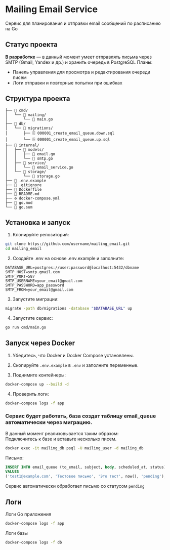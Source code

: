 # Mailing Email Service 

Сервис для планирования и отправки email сообщений по расписанию на Go

## Статус проекта
**В разработке** — в данный момент умеет отправлять письма через SMTP (Gmail, Yandex и др.) и хранить очередь в PostgreSQL
Планы:
- Панель управления для просмотра и редактирования очереди писем
- Логи отправки и повторные попытки при ошибках

## Структура проекта
```
├── 📁 cmd/
│   └── 📁 mailing/
│       └── 🐹 main.go
├── 📁 db/
│   └── 📁 migrations/
│       ├── 🗄️ 000001_create_email_queue.down.sql
│       └── 🗄️ 000001_create_email_queue.up.sql
├── 📁 internal/
│   ├── 📁 models/
│   │   ├── 🐹 email.go
│   │   └── 🐹 smtp.go
│   ├── 📁 service/
│   │   └── 🐹 email_service.go
│   └── 📁 storage/
│       └── 🐹 storage.go
├── 📄 .env.example
├── 🚫 .gitignore
├── 🐳 Dockerfile
├── 📖 README.md
├── ⚙️ docker-compose.yml
├── 🐹 go.mod
└── 🐹 go.sum
```

## Установка и запуск

1. Клонируйте репозиторий:
```bash
git clone https://github.com/username/mailing_email.git
cd mailing_email
```

2. Создайте .env на основе .env.example и заполните:
```env
DATABASE_URL=postgres://user:password@localhost:5432/dbname
SMTP_HOST=smtp.gmail.com
SMTP_PORT=587
SMTP_USERNAME=your_email@gmail.com
SMTP_PASSWORD=app_password
SMTP_FROM=your_email@gmail.com
```

3. Запустите миграции:

```bash
migrate -path db/migrations -database "$DATABASE_URL" up
```

4. Запустите сервис:
```bash
go run cmd/main.go
```

## Запуск через Docker

1. Убедитесь, что Docker и Docker Compose установлены.

2. Скопируйте `.env.example` в `.env` и заполните переменные.

3. Поднимите контейнеры:
```bash
docker-compose up --build -d
```
4. Проверить логи:
```bash
docker-compose logs -f app
```
### Сервис будет работать, база создат таблицу email_queue автоматически через миграцию.

В данный момент реализовывается таким образом:  
Подключитесь к базе и вставьте несколько писем.
```bash
docker exec -it mailing_db psql -U mailing_user -d mailing_db
```
Письмо:
```sql
INSERT INTO email_queue (to_email, subject, body, scheduled_at, status)
VALUES 
('test1@example.com', 'Тестовое письмо', 'Это тест', now(), 'pending');
```
Сервис автоматически обработает письмо со статусом `pending`

## Логи
Логи Go приложения
```bash
docker-compose logs -f app
```
Логи базы
```bash
docker-compose logs -f db
```
